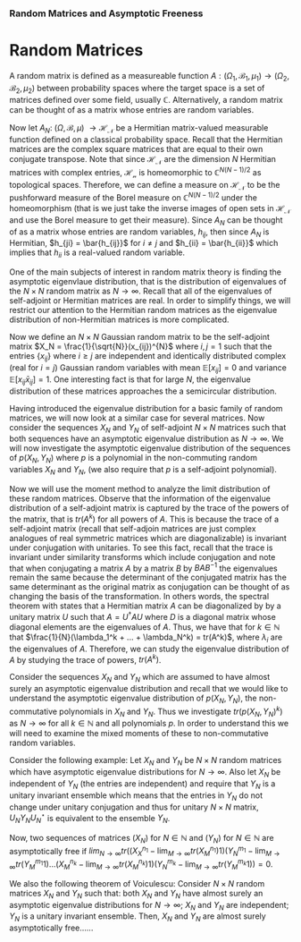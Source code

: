 
### Random Matrices and Asymptotic Freeness


# Random Matrices

A random matrix is defined as a measureable function $A : (\Omega_1, \mathcal{B_1}, \mu_1) \rightarrow (\Omega_2, \mathcal{B_2}, \mu_2)$ between probability spaces where the target space is a set of matrices defined over some field, usually $\mathbb{C}$. Alternatively, a random matrix can be thought of as a matrix whose entries are random variables. 

Now let $A_N:$ $(\Omega, \mathcal{B}, \mu)$ $\rightarrow \mathcal{H_N}$ be a Hermitian matrix-valued measurable function defined on a classical probability space. Recall that the Hermitian matrices are the complex square matrices that are equal to their own conjugate transpose. Note that since $\mathcal{H_N}$ are the dimension $N$ Hermitian matrices with complex entries, $\mathcal{H_n}$ is homeomorphic to $\mathbb{C}^{N(N-1)/2}$ as topological spaces. Therefore, we can define a measure on $\mathcal{H_N}$ to be the pushforward measure of the Borel measure on $\mathbb{C}^{N(N-1)/2}$ under the homeomorphism (that is we just take the inverse images of open sets in $\mathcal{H_N}$ and use the Borel measure to get their measure). Since $A_N$ can be thought of as a matrix whose entries are random variables, $h_{ij}$, then since $A_N$ is Hermitian, $h_{ji} = \bar{h_{ij}}$ for $i \neq j$ and $h_{ii} = \bar{h_{ii}}$ which implies that $h_{ii}$ is a real-valued random variable. 

One of the main subjects of interest in random matrix theory is finding the asymptotic eigenvlaue distribution, that is the distribution of eigenvalues of the $N \times N$ random matrix as $N \rightarrow \infty$. Recall that all of the eigenvalues of self-adjoint or Hermitian matrices are real. In order to simplify things, we will restrict our attention to the Hermitian random matrices as the eigenvalue distribution of non-Hermitian matrices is more complicated.

Now we define an $N \times N$ Gaussian random matrix to be the self-adjoint matrix $X_N = \frac{1}{\sqrt{N}}(x_{ij})^{N}$ where $i,j = 1$ such that the entries $\{ x_{ij} \}$ where $i \geq j$ are independent and identically distributed complex (real for $i = j$) Gaussian random variables with mean $\mathbb{E}[x_{ij}] = 0$ and variance $\mathbb{E}[x_{ij} \bar{x}_{ij}] = 1$. One interesting fact is that for large $N$, the eigenvalue distribution of these matrices approaches the a semicircular distribution. 

Having introduced the eigenvalue distribution for a basic family of random matrices, we will now look at a similar case for several matrices. Now consider the sequences $X_N$ and $Y_N$ of self-adjoint $N \times N$ matrices such that both sequences have an asymptotic eigenvalue distribution as $N \rightarrow \infty$. We will now investigate the asymptotic eigenvalue distribution of the sequences of $p(X_N, Y_N)$ where $p$ is a polynomial in the non-commuting random variables $X_N$ and $Y_N$, (we also require that $p$ is a self-adjoint polynomial). 

Now we will use the moment method to analyze the limit distribution of these random matrices. Observe that the information of the eigenvalue distribution of a self-adjoint matrix is captured by the trace of the powers of the matrix, that is $tr(A^{k})$ for all powers of $A$. This is because the trace of a self-adjoint matrix (recall that self-adjoin matrices are just complex analogues of real symmetric matrices which are diagonalizable) is invariant under conjugation with unitaries. To see this fact, recall that the trace is invariant under similarity transforms which include conjugation and note that when conjugating a matrix $A$ by a matrix $B$ by $BAB^{-1}$ the eigenvalues remain the same because the determinant of the conjugated matrix has the same determinant as the original matrix as conjugation can be thought of as changing the basis of the transformation. In others words, the spectral theorem with states that a Hermitian matrix $A$ can be diagonalized by by a unitary matrix $U$ such that $A = U^{\dagger}AU$ where $D$ is a diagonal matrix whose diagonal elements are the eigenvalues of $A$. Thus, we have that for $k \in \mathbb{N}$ that $\frac{1}{N}(\lambda_1^k + ... + \lambda_N^k) = tr(A^k)$, where $\lambda_i$ are the eigenvalues of $A$. Therefore, we can study the eigenvalue distribution of $A$ by studying the trace of powers, $tr(A^k)$. 

Consider the sequences $X_N$ and $Y_N$ which are assumed to have almost surely an asymptotic eigenvalue distribution and recall that we would like to understand the asymptotic eigenvalue distribution of $p(X_N, Y_N)$, the non-commutative polynomials in $X_N$ and $Y_N$. Thus we investigate $tr(p(X_N, Y_N)^k)$ as $N \rightarrow \infty$ for all $k \in \mathbb{N}$ and all polynomials $p$. In order to understand this we will need to examine the mixed moments of these to non-commutative random variables. 

Consider the following example: Let $X_N$ and $Y_N$ be $N \times N$ random matrices which have asymptotic eigenvalue distributions for $N \rightarrow \infty$. Also let $X_N$ be independent of $Y_N$ (the entries are independent) and require that $Y_N$ is a unitary invariant ensemble which means that the entries in $Y_N$ do not change under unitary conjugation and thus for unitary $N \times N$ matrix, $U_N Y_N U_N^{\star}$ is equivalent to the ensemble $Y_N$. 

Now, two sequences of matrices $(X_N)$ for $N \in \mathbb{N}$ and $(Y_N)$ for $N \in \mathbb{N}$ are asymptotically free if $lim_{N \rightarrow \infty} tr((X_{X}^{n_1} - \lim_{M \rightarrow \infty}tr(X_M^{n_1}) 1)(Y_N^{m_1} - \lim_{M \rightarrow \infty}tr(Y_{M}^{m_1}1)...(X_{M}^{n_k} - \lim_{M \rightarrow \infty}tr(X_M^{n_k})1)(Y_{N}^{m_k} - \lim_{M \rightarrow \infty} tr(Y_M^{m_k} 1)) = 0$. 

We also the following theorem of Voiculescu: Consider $N \times N$ random matrices $X_N$ and $Y_N$ such that: both $X_N$ and $Y_N$ have almost surely an asymptotic eigenvalue distributions for $N \rightarrow \infty$; $X_N$ and $Y_N$ are independent; $Y_N$ is a unitary invariant ensemble. Then, $X_N$ and $Y_N$ are almost surely asymptotically free......














































































